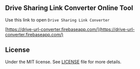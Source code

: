 ## Drive Sharing Link Converter Online Tool

Use this link to open `Drive Sharing Link Converter`

[https://drive-url-converter.firebaseapp.com/](https://drive-url-converter.firebaseapp.com/)

## License

Under the MIT license. See [LICENSE](https://github.com/demsking/drive-url-converter/blob/master/LICENSE) file for more details.
